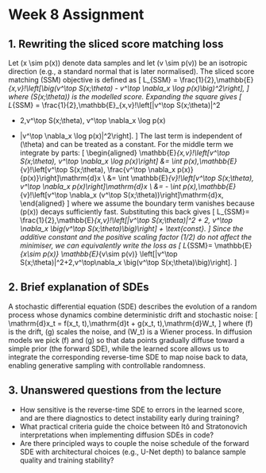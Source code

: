 # Week 8 Assignment

## 1. Rewriting the sliced score matching loss

Let \(x \sim p(x)\) denote data samples and let \(v \sim p(v)\) be an isotropic direction (e.g., a standard normal that is later normalised). The sliced score matching (SSM) objective is defined as
\[
L_{SSM}
= \frac{1}{2}\,\mathbb{E}_{x,v}\!\left[\big(v^\top S(x;\theta) - v^\top \nabla_x \log p(x)\big)^2\right],
\]
where \(S(x;\theta)\) is the modelled score. Expanding the square gives
\[
L_{SSM}
= \frac{1}{2}\,\mathbb{E}_{x,v}\!\left[\|v^\top S(x;\theta)\|^2
- 2\,v^\top S(x;\theta)\, v^\top \nabla_x \log p(x)
+ \|v^\top \nabla_x \log p(x)\|^2\right].
\]
The last term is independent of \(\theta\) and can be treated as a constant. For the middle term we integrate by parts:
\[
\begin{aligned}
\mathbb{E}_{x,v}\!\left[v^\top S(x;\theta)\, v^\top \nabla_x \log p(x)\right]
&= \int p(x)\,\mathbb{E}_{v}\!\left[v^\top S(x;\theta)\, \frac{v^\top \nabla_x p(x)}{p(x)}\right]\mathrm{d}x \\
&= \int \mathbb{E}_{v}\!\left[v^\top S(x;\theta)\, v^\top \nabla_x p(x)\right]\mathrm{d}x \\
&= - \int p(x)\,\mathbb{E}_{v}\!\left[v^\top \nabla_x (v^\top S(x;\theta))\right]\mathrm{d}x,
\end{aligned}
\]
where we assume the boundary term vanishes because \(p(x)\) decays sufficiently fast. Substituting this back gives
\[
L_{SSM}= \frac{1}{2}\,\mathbb{E}_{x,v}\!\left[\|v^\top S(x;\theta)\|^2 + 2\, v^\top \nabla_x \big(v^\top S(x;\theta)\big)\right] + \text{const}.
\]
Since the additive constant and the positive scaling factor \(1/2\) do not affect the minimiser, we can equivalently write the loss as
\[
L_{SSM}= \mathbb{E}_{x\sim p(x)} \mathbb{E}_{v\sim p(v)} \left[\|v^\top S(x;\theta)\|^2+2\,v^\top\nabla_x \big(v^\top S(x;\theta)\big)\right].
\]

## 2. Brief explanation of SDEs

A stochastic differential equation (SDE) describes the evolution of a random process whose dynamics combine deterministic drift and stochastic noise:
\[
\mathrm{d}x_t = f(x_t, t)\,\mathrm{d}t + g(x_t, t)\,\mathrm{d}W_t,
\]
where \(f\) is the drift, \(g\) scales the noise, and \(W_t\) is a Wiener process. In diffusion models we pick \(f\) and \(g\) so that data points gradually diffuse toward a simple prior (the forward SDE), while the learned score allows us to integrate the corresponding reverse-time SDE to map noise back to data, enabling generative sampling with controllable randomness.

## 3. Unanswered questions from the lecture

- How sensitive is the reverse-time SDE to errors in the learned score, and are there diagnostics to detect instability early during training?
- What practical criteria guide the choice between Itô and Stratonovich interpretations when implementing diffusion SDEs in code?
- Are there principled ways to couple the noise schedule of the forward SDE with architectural choices (e.g., U-Net depth) to balance sample quality and training stability?
